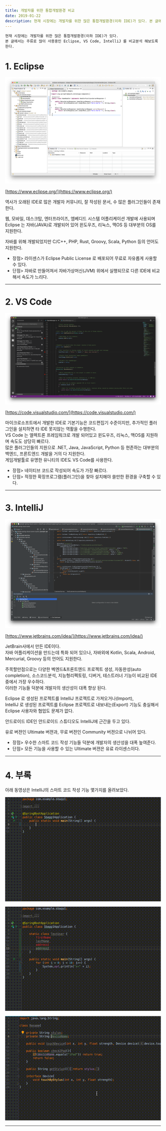 ```yaml
---
title: 개발자를 위한 통합개발환경 비교
date: 2019-01-22
description: 현재 시장에는 개발자를 위한 많은 통합개발환경(이하 IDE)가 있다. 본 글에서는 주류로 많이 사용중인 Eclipse, VS Code, IntelliJ 를 비교분석 해보도록 한다.
---
```


`현재 시장에는 개발자를 위한 많은 통합개발환경(이하 IDE)가 있다.`  
`본 글에서는 주류로 많이 사용중인 Eclipse, VS Code, IntelliJ 를 비교분석 해보도록 한다.`

# 1. Eclipse

![Eclipse](../assets/images/eclipse_screen_01.png)

[https://www.eclipse.org/](https://www.eclipse.org/)

역사가 오래된 IDE로 많은 개발자 커뮤니티, 잘 작성된 문서, 수 많은 플러그인들이 존재한다.

웹, 모바일, 데스크탑, 엔터프라이즈, 엠베디드 시스템 어플리케이션 개발에 사용되며  
Eclipse 는 자바(JAVA)로 개발되어 있어 윈도우즈, 리눅스, 맥OS 등 대부분의 OS를 지원한다.

자바를 위해 개발되었지만 C/C++, PHP, Rust, Groovy, Scala, Python 등의 언어도 지원한다.

* 장점> 라이센스가 Eclipse Public License 로 배포되어 무료로 자유롭게 사용할 수 있다.
* 단점> 자바로 만들어져서 자바가상머신(JVM) 위에서 실행되므로 다른 IDE에 비교해서 속도가 느리다.

***

# 2. VS Code

![VS Code](../assets/images/vscode_screen_01.png)

[https://code.visualstudio.com/](https://code.visualstudio.com/)

마이크로소프트에서 개발한 IDE로 기본기능은 코드편집기 수준이지만, 추가적인 플러그인을 설치하면 타 IDE 못지않는 역활을 수행한다.  
VS Code 는 엘렉트론 프레임워크로 개발 되어있고 윈도우즈, 리눅스, 맥OS를 지원하며 속도도 상당히 빠르다.  
많은 플러그인들의 지원으로 .NET, Java, JavaScript, Python 등 현존하는 대부분의 백엔드, 프론트엔드 개발을 거의 다 지원한다.  
게임개발툴로 유명한 유니티의 IDE도 VS Code를 사용한다.

- 장점> 네이티브 코드로 작성되어 속도가 가장 빠르다.
- 단점> 적정한 확장프로그램(플러그인)을 찾아 설치해야 쓸만한 환경을 구축할 수 있다.

***

# 3. IntelliJ

![IntelliJ](../assets/images/intellij_screen_01.png)

[https://www.jetbrains.com/idea/](https://www.jetbrains.com/idea/)

JetBrain사에서 만든 IDE이다.  
자바 어플리케이션을 만드는데 특화 되어 있으나, 자바외에 Kotlin, Scala, Android, Mercurial, Groovy 등의 언어도 지원한다.

주목할만점으로는 다양한 벡엔드&프론트엔드 프로젝트 생성, 자동완성(auto completion), 소스코드분석, 지능형리펙토링, 디버거, 테스트러너 기능이 비교된 IDE 중에서 가장 우수하다.  
이러한 기능들 덕분에 개발자의 생산성이 대폭 향상 된다.

Eclipse 로 생성된 프로젝트를 IntelliJ 프로젝트로 가져오거나(Import),  
IntelliJ 로 생성된 프로젝트를 Eclipse 프로젝트로 내보내는(Export) 기능도 충실해서 Eclipse 사용자와 협업도 문제가 없다.

안드로이드 IDE인 안드로이드 스튜디오도 IntelliJ에 근간을 두고 있다.

유로 버젼인 Ultimate 버젼과, 무료 버젼인 Community 버젼으로 나뉘어 있다.

+ 장점> 우수한 스마트 코드 작성 기능들 덕분에 개발자의 생산성을 대폭 높여준다.
+ 단점> 모든 기능을 사용할 수 있는 Ultimate 버젼은 유료 라이센스이다.

***

# 4. 부록

아래 동영상은 IntelliJ의 스마트 코드 작성 기능 몇가지를 올려보았다.

![IntelliJ 스마트 코드 작성 1](../assets/images/IntelliJ01.gif)

![IntelliJ 스마트 코드 작성 2](../assets/images/IntelliJ02.gif)

![IntelliJ 스마트 코드 작성 3](../assets/images/IntelliJ03.gif)

***
